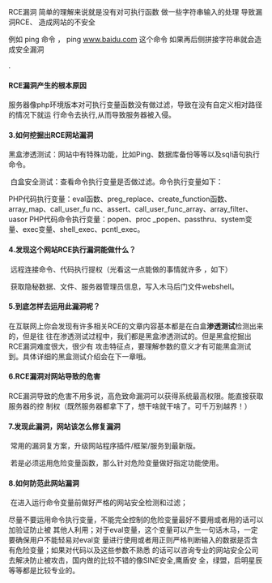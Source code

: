 RCE漏洞 简单的理解来说就是没有对可执行函数 做一些字符串输入的处理 导致漏洞RCE、 造成网站的不安全

例如 ping 命令 ， ping www.baidu.com 这个命令 如果再后侧拼接字符串就会造成安全漏洞

.

#### RCE漏洞产生的根本原因

​	服务器像php环境版本对可执行变量函数没有做过滤，导致在没有自定义相对路径的情况下就运
	行命令去执行,从而导致服务器被入侵。

#### 	3.如何挖掘出RCE网站漏洞

​	黑盒渗透测试：网站中有特殊功能，比如Ping、数据库备份等等以及sql语句执行命令。

​	白盒安全测试：查看命令执行变量是否做过滤。命令执行变量如下：

​	PHP代码执行变量：eval函数、preg_replace、create_function函数、array_map、call_user_fu
	nc、assert、call_user_func_array、array_filter、uasor PHP代码命令执行变量：popen、proc
	_popen、passthru、system变量、exec变量、shell_exec、pcntl_exec。

#### 	4.发现这个网站RCE执行漏洞能做什么？

​	远程连接命令、代码执行提权（光看这一点能做的事情就许多 ，如下）

​	获取隐秘数据、文件、服务器管理员信息，写入木马后门文件webshell。

#### 	5.到底怎样去运用此漏洞呢？

​	在互联网上你会发现有许多相关RCE的文章内容基本都是在白盒**渗透测试**检测出来的，但是往
	往在渗透测试过程中，我们都是黑盒渗透测试的。但是黑盒挖掘出RCE漏洞难度很大，很少有
	攻击特征点，要理解参数的意义才有可能黑盒测试到。具体详细的黑盒测试介绍会在下一章哦。

#### 	6.RCE漏洞对网站导致的危害

​	RCE漏洞导致的危害不用多说，高危致命漏洞可以获得系统最高权限。能直接获取服务器的控
	制权（既然服务器都拿下了，想干啥就干啥了。可千万别越界！）

#### 	7.发现此漏洞，网站该怎么修复漏洞

​	常用的漏洞复方案，升级网站程序插件/框架/服务到最新版。

​	若是必须运用危险变量函数，那么针对危险变量做好指定功能使用。

#### 	8.如何防范此网站漏洞

​	在进入运行命令变量前做好严格的网站安全检测和过滤；

​	尽量不要运用命令执行变量，不能完全控制的危险变量最好不要用或者用的话可以加验证防止被
	其他人利用；对于eval变量，这个变量可以产生一句话木马，一定要确保用户不能轻易对eval变
	量进行使用或者用正则严格判断输入的数据是否含有危险变量；如果对代码以及这些参数不熟悉
	的话可以咨询专业的网站安全公司去解决防止被攻击，国内做的比较不错的像SINE安全,鹰盾安
	全，绿盟，启明星辰等等都是比较专业的。